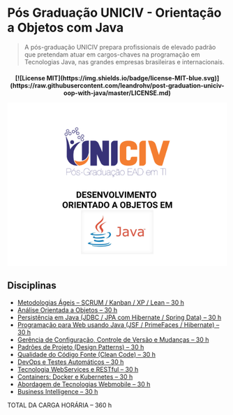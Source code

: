 # Pós Graduação UNICIV - Orientação a Objetos com Java

> A pós-graduação UNICIV prepara profissionais de elevado padrão que pretendam atuar em cargos-chaves na programação em Tecnologias Java, nas grandes empresas brasileiras e internacionais.

<h4 align="center">
[![License MIT](https://img.shields.io/badge/license-MIT-blue.svg)](https://raw.githubusercontent.com/leandrohv/post-graduation-uniciv-oop-with-java/master/LICENSE.md)

<!-- De um a dois parágrafos sobre o que é seu projeto e o que ele faz. -->

<img src="./assets/logoPostGraduateUniciv.png" /><br>

</h4>

## Disciplinas

- [Metodologias Ágeis – SCRUM / Kanban / XP / Lean – 30 h](#)
- [Análise Orientada a Objetos – 30 h](#)
- [Persistência em Java (JDBC / JPA com Hibernate / Spring Data) – 30 h](#)
- [Programação para Web usando Java (JSF / PrimeFaces / Hibernate) – 30 h](#)
- [Gerência de Configuração, Controle de Versão e Mudanças – 30 h](#)
- [Padrões de Projeto (Design Patterns) – 30 h](#)
- [Qualidade do Código Fonte (Clean Code) – 30 h](#)
- [DevOps e Testes Automáticos – 30 h](#)
- [Tecnologia WebServices e RESTful – 30 h](#)
- [Containers: Docker e Kubernetes – 30 h](#)
- [Abordagem de Tecnologias Webmobile – 30 h](#)
- [Business Intelligence – 30 h](#)

TOTAL DA CARGA HORÁRIA – 360 h
